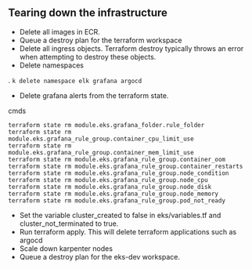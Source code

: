 
## Tearing down the infrastructure

 - Delete all images in ECR. 
 - Queue a destroy plan for the terraform workspace 
 - Delete all ingress objects. Terraform destroy typically
   throws an error when attempting to destroy these objects. 
  - Delete namespaces
  
.
    `k delete namespace elk grafana argocd`

- Delete grafana alerts from the terraform state.

cmds

    terraform state rm module.eks.grafana_folder.rule_folder
    terraform state rm module.eks.grafana_rule_group.container_cpu_limit_use
    terraform state rm module.eks.grafana_rule_group.container_mem_limit_use
    terraform state rm module.eks.grafana_rule_group.container_oom
    terraform state rm module.eks.grafana_rule_group.container_restarts
    terraform state rm module.eks.grafana_rule_group.node_condition
    terraform state rm module.eks.grafana_rule_group.node_cpu
    terraform state rm module.eks.grafana_rule_group.node_disk
    terraform state rm module.eks.grafana_rule_group.node_memory
    terraform state rm module.eks.grafana_rule_group.pod_not_ready

- Set the variable cluster_created to false in eks/variables.tf and cluster_not_terminated to true.
- Run terraform apply. This will delete terraform applications such as argocd
- Scale down karpenter nodes
- Queue a destroy plan for the eks-dev workspace.
